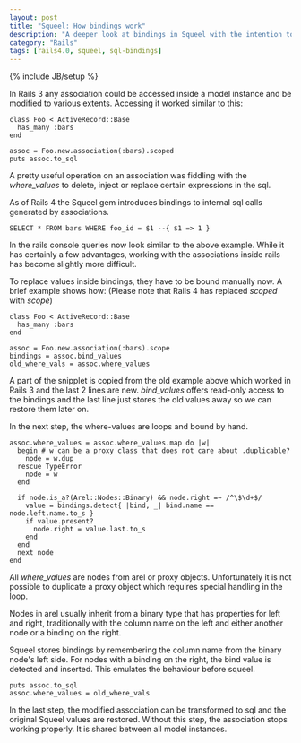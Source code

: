 ```yaml
---
layout: post
title: "Squeel: How bindings work"
description: "A deeper look at bindings in Squeel with the intention to replace"
category: "Rails"
tags: [rails4.0, squeel, sql-bindings]
---
```

{% include JB/setup %}

In Rails 3 any association could be accessed inside a model instance and
be modified to various extents. Accessing it worked similar to this:

    class Foo < ActiveRecord::Base
      has_many :bars
    end

    assoc = Foo.new.association(:bars).scoped
    puts assoc.to_sql

A pretty useful operation on an association was fiddling with the
*where_values* to delete, inject or replace certain expressions
in the sql.

As of Rails 4 the Squeel gem introduces bindings to internal sql calls
generated by associations.

    SELECT * FROM bars WHERE foo_id = $1 --{ $1 => 1 }

In the rails console queries now look similar to the above example. While
it has certainly a few advantages, working with the associations inside
rails has become slightly more difficult.

To replace values inside bindings, they have to be bound manually now.
A brief example shows how: (Please note that Rails 4 has replaced *scoped*
with *scope*)

    class Foo < ActiveRecord::Base
      has_many :bars
    end

    assoc = Foo.new.association(:bars).scope
    bindings = assoc.bind_values
    old_where_vals = assoc.where_values

A part of the snipplet is copied from the old example above which worked
in Rails 3 and the last 2 lines are new. *bind_values* offers read-only
access to the bindings and the last line just stores the old values away
so we can restore them later on.

In the next step, the where-values are loops and bound by hand.

    assoc.where_values = assoc.where_values.map do |w|
      begin # w can be a proxy class that does not care about .duplicable?
        node = w.dup
      rescue TypeError
        node = w
      end

      if node.is_a?(Arel::Nodes::Binary) && node.right =~ /^\$\d+$/
        value = bindings.detect{ |bind, _| bind.name == node.left.name.to_s }
        if value.present?
          node.right = value.last.to_s
        end
      end
      next node
    end

All *where_values* are nodes from arel or proxy objects. Unfortunately it
is not possible to duplicate a proxy object which requires special handling
in the loop.

Nodes in arel usually inherit from a binary type that has properties for left
and right, traditionally with the column name on the left and either another
node or a binding on the right.

Squeel stores bindings by remembering the column name from the binary node's
left side. For nodes with a binding on the right, the bind value is detected
and inserted. This emulates the behaviour before squeel.

    puts assoc.to_sql
    assoc.where_values = old_where_vals

In the last step, the modified association can be transformed to sql and the
original Squeel values are restored. Without this step, the association stops
working properly. It is shared between all model instances.

